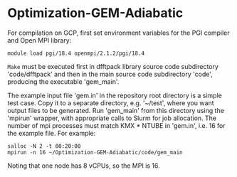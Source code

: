 # Optimization-GEM-Adiabatic

For compilation on GCP, first set environment variables for the PGI compiler and Open MPI library:
```
module load pgi/18.4 openmpi/2.1.2/pgi/18.4
```

`Make` must be executed first in dfftpack library source code subdirectory 'code/dfftpack' and then in the main source code subdirectory 'code', producing the executable 'gem_main'.

The example input file 'gem.in' in the repository root directory is a simple test case. Copy it to a separate directory, e.g. '~/test', where you want output files to be generated. Run 'gem_main' from this directory using the 'mpirun' wrapper, with appropriate calls to Slurm for job allocation. The number of mpi processes must match KMX * NTUBE in 'gem.in', i.e. 16 for the example file. For example:
```
salloc -N 2 -t 00:20:00
mpirun -n 16 ~/Optimization-GEM-Adiabatic/code/gem_main
```
Noting that one node has 8 vCPUs, so the MPI is 16.
